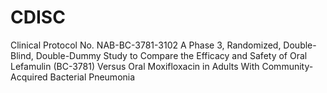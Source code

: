 # CDISC
Clinical Protocol No. NAB-BC-3781-3102
A Phase 3, Randomized, Double-Blind, Double-Dummy Study to Compare
the Efficacy and Safety of Oral Lefamulin (BC-3781) Versus Oral
Moxifloxacin in Adults With Community-Acquired Bacterial Pneumonia
